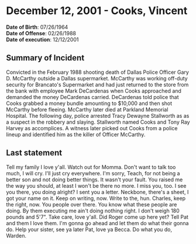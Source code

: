 # December 12, 2001 - Cooks, Vincent

**Date of Birth**: 07/26/1964<br/>
**Date of Offense**: 02/26/1988<br/>
**Date of execution**: 12/12/2001<br/>

## Summary of Incident
Convicted in the February 1988 shooting death of Dallas Police Officer Gary D. McCarthy outside a Dallas supermarket. McCarthy was working off-duty security for Brancato's Supermarket and had just returned to the store from the bank with employee Mark DeCardenas when Cooks approached and demanded the money DeCardenas carried. DeCardenas told police that Cooks grabbed a money bundle amounting to $10,000 and then shot McCarthy before fleeing. McCarthy later died at Parkland Memorial Hospital. The following day, police arrested Tracy Dewayne Stallworth as as a suspect in the robbery and slaying. Stallworth named Cooks and Tony Ray Harvey as accomplices. A witness later picked out Cooks from a police lineup and identified him as the killer of Officer McCarthy.

## Last statement
Tell my family I love y'all. Watch out for Momma. Don't want to talk too much, I will cry. I'll just cry everywhere. I'm sorry, Teach, for not being a better son and not doing better things. It wasn't your fault. You raised me the way you should, at least I won't be there no more. I miss you, too. I see you there, you doing alright? I sent you a letter. Neckbone, there's a sheet, I got your name on it. Keep on writing, now. Write to the, hun. Charles, keep the right, now. You people over there. You know what these people are doing. By them executing me ain't doing nothing right. I don't weigh 180 pounds and 5'7". Take care, love y'all. Did Roger come up here yet? Tell Pat and them I love them. I'm gonna go ahead and let them do what their gonna do. Help your sister, see ya later Pat, love ya Becca. Do what you do, Warden.